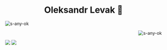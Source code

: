 <h1 align="center">Oleksandr Levak 👋</h1>

<p align="left"> <img src="https://komarev.com/ghpvc/?username=s-any-ok" alt="s-any-ok" /> </p>

<p>&nbsp;<img align="right" src="https://github-readme-stats.vercel.app/api?username=s-any-ok&show_icons=true&hide_title=true&theme=github_dark&hide_border=true" alt="s-any-ok" /></p>

[![](https://img.shields.io/badge/linkedin-%230077B5.svg?&style=for-the-badge&logo=linkedin&logoColor=white)](https://www.linkedin.com/in/oleksandr-levak-49a134161/)
[![](https://img.shields.io/badge/Gmail-D14836?style=for-the-badge&logo=gmail&logoColor=white)](mailto:sashavytvyckyj@gmail.com)


